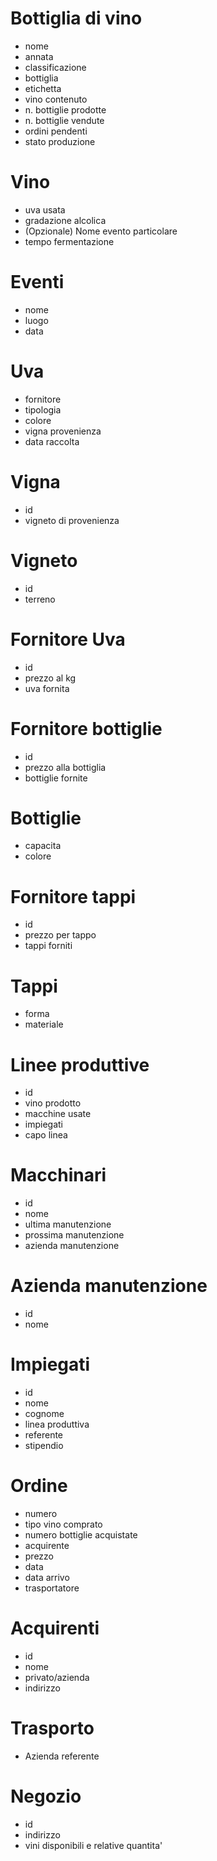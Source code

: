# Bottiglia di vino
- nome
- annata
- classificazione 
- bottiglia
- etichetta
- vino contenuto
- n. bottiglie prodotte
- n. bottiglie vendute
- ordini pendenti
- stato produzione


# Vino
- uva usata
- gradazione alcolica
- (Opzionale) Nome evento particolare
- tempo fermentazione

# Eventi
- nome
- luogo
- data

# Uva
- fornitore
- tipologia
- colore
- vigna provenienza
- data raccolta

# Vigna
- id
- vigneto di provenienza

# Vigneto
- id
- terreno

# Fornitore Uva
- id
- prezzo al kg
- uva fornita

# Fornitore bottiglie
- id
- prezzo alla bottiglia
- bottiglie fornite

# Bottiglie
- capacita
- colore

# Fornitore tappi
- id
- prezzo per tappo  
- tappi forniti

# Tappi
- forma
- materiale

# Linee produttive
- id
- vino prodotto
- macchine usate
- impiegati
- capo linea

# Macchinari
- id
- nome
- ultima manutenzione
- prossima manutenzione
- azienda manutenzione

# Azienda manutenzione
- id
- nome

# Impiegati
- id
- nome
- cognome
- linea produttiva
- referente
- stipendio

# Ordine
- numero
- tipo vino comprato
- numero bottiglie acquistate
- acquirente
- prezzo
- data
- data arrivo
- trasportatore

# Acquirenti
- id
- nome
- privato/azienda
- indirizzo

# Trasporto
- Azienda referente

# Negozio 
- id
- indirizzo
- vini disponibili e relative quantita'

